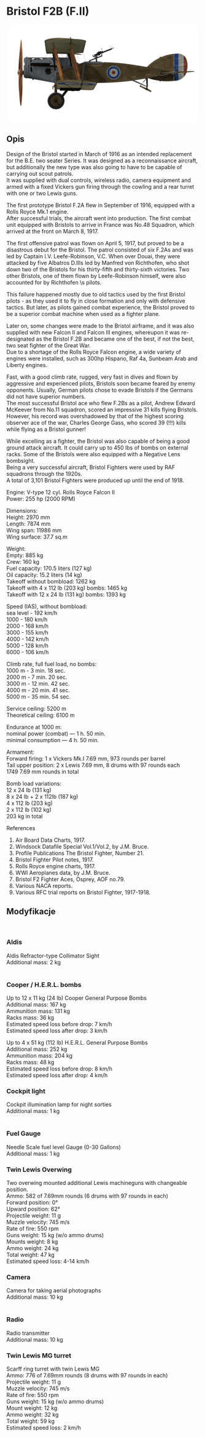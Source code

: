# Bristol F2B (F.II)  
  
![bristolf2bf2](../images/bristolf2bf2.png)  
  
## Opis  
  
Design of the Bristol started in March of 1916 as an intended replacement for the B.E. two seater Series. It was designed as a reconnaissance aircraft, but additionally the new type was also going to have to be capable of carrying out scout patrols.  
It was supplied with dual controls, wireless radio, camera equipment and armed with a fixed Vickers gun firing through the cowling and a rear turret with one or two Lewis guns.  
  
The first prototype Bristol F.2A flew in September of 1916, equipped with a Rolls Royce Mk.1 engine.  
After successful trials, the aircraft went into production. The first combat unit equipped with Bristols to arrive in France was No.48 Squadron, which arrived at the front on March 8, 1917.  
  
The first offensive patrol was flown on April 5, 1917, but proved to be a disastrous debut for the Bristol. The patrol consisted of six F.2As and was led by Captain I.V. Leefe-Robinson, V.C. When over Douai, they were attacked by five Albatros D.IIIs led by Manfred von Richthofen, who shot down two of the Bristols for his thirty-fifth and thirty-sixth victories. Two other Bristols, one of them flown by Leefe-Robinson himself, were also accounted for by Richthofen \s pilots.  
  
This failure happened mostly due to old tactics used by the first Bristol pilots - as they used it to fly in close formation and only with defensive tactics. But later, as pilots gained combat experience, the Bristol proved to be a superior combat machine when used as a fighter plane.  
  
Later on, some changes were made to the Bristol airframe, and it was also supplied with new Falcon II and Falcon III engines, whereupon it was re-designated as the Bristol F.2B and became one of the best, if not the best, two seat fighter of the Great War.  
Due to a shortage of the Rolls Royce Falcon engine, a wide variety of engines were installed, such as 300hp Hispano, Raf 4a, Sunbeam Arab and Liberty engines.  
  
Fast, with a good climb rate, rugged, very fast in dives and flown by aggressive and experienced pilots, Bristols soon became feared by enemy opponents. Usually, German pilots chose to evade Bristols if the Germans did not have superior numbers.  
The most successful Bristol ace who flew F.2Bs as a pilot, Andrew Edward McKeever from No.11 squadron, scored an impressive 31 kills flying Bristols. However, his record was overshadowed by that of the highest scoring observer ace of the war, Charles George Gass, who scored 39 (!!!) kills while flying as a Bristol gunner!  
  
While excelling as a fighter, the Bristol was also capable of being a good ground attack aircraft. It could carry up to 450 lbs of bombs on external racks. Some of the Bristols were also equipped with a Negative Lens bombsight.  
Being a very successful aircraft, Bristol Fighters were used by RAF squadrons through the 1920s.  
A total of 3,101 Bristol Fighters were produced up until the end of 1918.  
  
  
Engine: V-type 12 cyl. Rolls Royce Falcon II  
Power: 255 hp (2000 RPM)  
  
Dimensions:  
Height: 2970 mm  
Length: 7874 mm  
Wing span: 11986 mm  
Wing surface: 37.7 sq.m  
  
Weight:  
Empty: 885 kg  
Crew: 160 kg  
Fuel capacity: 170.5 liters (127 kg)  
Oil capacity: 15.2 liters (14 kg)  
Takeoff without bombload: 1262 kg  
Takeoff with 4 x 112 lb (203 kg) bombs: 1465 kg  
Takeoff with 12 x 24 lb (131 kg) bombs: 1393 kg  
  
Speed (IAS), without bombload:  
sea level - 192 km/h  
1000 - 180 km/h  
2000 - 168 km/h  
3000 - 155 km/h  
4000 - 142 km/h  
5000 - 128 km/h  
6000 - 106 km/h  
  
Climb rate, full fuel load, no bombs:  
1000 m -  3 min. 18 sec.  
2000 m -  7 min. 20 sec.  
3000 m - 12 min. 42 sec.  
4000 m - 20 min. 41 sec.  
5000 m - 35 min. 54 sec.  
  
Service ceiling: 5200 m  
Theoretical ceiling: 6100 m  
  
Endurance at 1000 m:  
nominal power (combat) — 1 h. 50 min.  
minimal consumption — 4 h. 50 min.  
  
Armament:  
Forward firing: 1 x Vickers Mk.I 7.69 mm, 973 rounds per barrel  
Tail upper position: 2 x Lewis 7.69 mm, 8 drums with 97 rounds each  
1749 7.69 mm rounds in total  
  
Bomb load variations:  
12 x 24 lb (131 kg)  
8 x 24 lb + 2 x 112lb (187 kg)  
4 x 112 lb (203 kg)  
2 x 112 lb (102 kg)  
203 kg in total  
  
References  
1) Air Board Data Charts, 1917.  
2) Windsock Datafile Special Vol.1/Vol.2, by J.M. Bruce.  
3) Profile Publications The Bristol Fighter, Number 21.  
4) Bristol Fighter Pilot notes, 1917.  
5) Rolls Royce engine charts, 1917.  
6) WWI Aeroplanes data, by J.M. Bruce.  
7) Bristol F2 Fighter Aces, Osprey, AOF no.79.  
8) Various NACA reports.  
9) Various RFC trial reports on Bristol Fighter, 1917-1918.  
  
## Modyfikacje  
  ﻿
  
### Aldis  
  
Aldis Refractor-type Collimator Sight  
Additional mass: 2 kg  
  ﻿
  
### Cooper / H.E.R.L. bombs  
  
Up to 12 x 11 kg (24 lb) Cooper General Purpose Bombs  
Additional mass: 167 kg  
Ammunition mass: 131 kg  
Racks mass: 36 kg  
Estimated speed loss before drop: 7 km/h  
Estimated speed loss after drop: 3 km/h  
  
Up to 4 x 51 kg (112 lb) H.E.R.L. General Purpose Bombs  
Additional mass: 252 kg  
Ammunition mass: 204 kg  
Racks mass: 48 kg  
Estimated speed loss before drop: 8 km/h  
Estimated speed loss after drop: 4 km/h  ﻿
  
### Cockpit light  
  
Cockpit illumination lamp for night sorties  
Additional mass: 1 kg  
  ﻿
  
### Fuel Gauge  
  
Needle Scale fuel level Gauge (0-30 Gallons)  
Additional mass: 1 kg  ﻿
  
### Twin Lewis Overwing  
  
Two overwing mounted additional Lewis machineguns with changeable position.  
Ammo: 582 of 7.69mm rounds (6 drums with 97 rounds in each)  
Forward position: 0°  
Upward position: 62°  
Projectile weight: 11 g  
Muzzle velocity: 745 m/s  
Rate of fire: 550 rpm  
Guns weight: 15 kg (w/o ammo drums)  
Mounts weight: 8 kg  
Ammo weight: 24 kg  
Total weight: 47 kg  
Estimated speed loss: 4-14 km/h  ﻿
  
### Camera  
  
Camera for taking aerial photographs  
Additional mass: 10 kg  
  ﻿
  
### Radio  
  
Radio transmitter  
Additional mass: 10 kg  ﻿
  
### Twin Lewis MG turret  
  
Scarff ring turret with twin Lewis MG  
Ammo: 776 of 7.69mm rounds (8 drums with 97 rounds in each)  
Projectile weight: 11 g  
Muzzle velocity: 745 m/s  
Rate of fire: 550 rpm  
Guns weight: 15 kg (w/o ammo drums)  
Mount weight: 12 kg  
Ammo weight: 32 kg  
Total weight: 59 kg  
Estimated speed loss: 2 km/h  